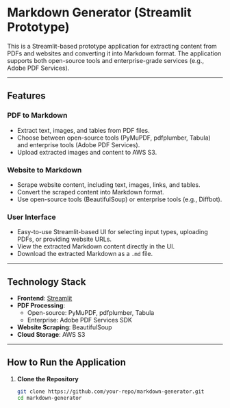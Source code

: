 # Markdown Generator (Streamlit Prototype)

This is a Streamlit-based prototype application for extracting content from PDFs and websites and converting it into Markdown format. The application supports both open-source tools and enterprise-grade services (e.g., Adobe PDF Services).

---

## Features

### PDF to Markdown
- Extract text, images, and tables from PDF files.
- Choose between open-source tools (PyMuPDF, pdfplumber, Tabula) and enterprise tools (Adobe PDF Services).
- Upload extracted images and content to AWS S3.

### Website to Markdown
- Scrape website content, including text, images, links, and tables.
- Convert the scraped content into Markdown format.
- Use open-source tools (BeautifulSoup) or enterprise tools (e.g., Diffbot).

### User Interface
- Easy-to-use Streamlit-based UI for selecting input types, uploading PDFs, or providing website URLs.
- View the extracted Markdown content directly in the UI.
- Download the extracted Markdown as a `.md` file.

---

## Technology Stack

- **Frontend**: [Streamlit](https://streamlit.io/)
- **PDF Processing**:
  - Open-source: PyMuPDF, pdfplumber, Tabula
  - Enterprise: Adobe PDF Services SDK
- **Website Scraping**: BeautifulSoup
- **Cloud Storage**: AWS S3

---

## How to Run the Application

1. **Clone the Repository**
   ```bash
   git clone https://github.com/your-repo/markdown-generator.git
   cd markdown-generator
